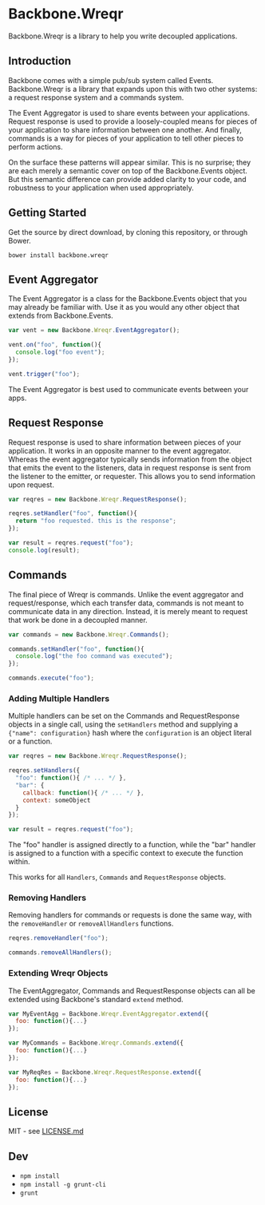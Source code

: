 # Backbone.Wreqr

Backbone.Wreqr is a library to help you write decoupled applications.

## Introduction

Backbone comes with a simple pub/sub system called Events. Backbone.Wreqr is a library that expands upon this with
two other systems: a request response system and a commands system.

The Event Aggregator is used to share events between your applications. Request response is used to provide a loosely-coupled
means for pieces of your application to share information between one another. And finally, commands is a way for pieces
of your application to tell other pieces to perform actions.

On the surface these patterns will appear similar. This is no surprise; they are each merely a semantic cover on top of the
Backbone.Events object. But this semantic difference can provide added clarity to your code, and robustness to your application
when used appropriately.

## Getting Started

Get the source by direct download, by cloning this repository, or through Bower.

`bower install backbone.wreqr`

## Event Aggregator

The Event Aggregator is a class for the Backbone.Events object that you may already be
familiar with. Use it as you would any other object that extends from Backbone.Events.

```js
var vent = new Backbone.Wreqr.EventAggregator();

vent.on("foo", function(){
  console.log("foo event");
});

vent.trigger("foo");
```

The Event Aggregator is best used to communicate events between your apps.

## Request Response

Request response is used to share information between pieces of your application. It works
in an opposite manner to the event aggregator. Whereas the event aggregator typically sends
information from the object that emits the event to the listeners, data in request response is
sent from the listener to the emitter, or requester. This allows you to send information upon
request.

```js
var reqres = new Backbone.Wreqr.RequestResponse();

reqres.setHandler("foo", function(){
  return "foo requested. this is the response";
});

var result = reqres.request("foo");
console.log(result);
```

## Commands

The final piece of Wreqr is commands. Unlike the event aggregator and request/response, which
each transfer data, commands is not meant to communicate data in any direction. Instead, it is merely
meant to request that work be done in a decoupled manner.

```js
var commands = new Backbone.Wreqr.Commands();

commands.setHandler("foo", function(){
  console.log("the foo command was executed");
});

commands.execute("foo");
```

### Adding Multiple Handlers

Multiple handlers can be set on the Commands and RequestResponse
objects in a single call, using the `setHandlers` method and supplying
a `{"name": configuration}` hash where the `configuration` is an
object literal or a function.

```js
var reqres = new Backbone.Wreqr.RequestResponse();

reqres.setHandlers({
  "foo": function(){ /* ... */ },
  "bar": {
    callback: function(){ /* ... */ },
    context: someObject
  }
});

var result = reqres.request("foo");
```

The "foo" handler is assigned directly to a function, while the
"bar" handler is assigned to a function with a specific context
to execute the function within.

This works for all `Handlers`, `Commands` and `RequestResponse`
objects.

### Removing Handlers

Removing handlers for commands or requests is done the
same way, with the `removeHandler` or `removeAllHandlers`
functions.

```js
reqres.removeHandler("foo");

commands.removeAllHandlers();
```

### Extending Wreqr Objects

The EventAggregator, Commands and RequestResponse objects can all be
extended using Backbone's standard `extend` method.

```js
var MyEventAgg = Backbone.Wreqr.EventAggregator.extend({
  foo: function(){...}
});

var MyCommands = Backbone.Wreqr.Commands.extend({
  foo: function(){...}
});

var MyReqRes = Backbone.Wreqr.RequestResponse.extend({
  foo: function(){...}
});
```

## License

MIT - see [LICENSE.md](https://raw.github.com/marionettejs/backbone.wreqr/master/LICENSE.md)

## Dev
* `npm install`
* `npm install -g grunt-cli`
* `grunt`

